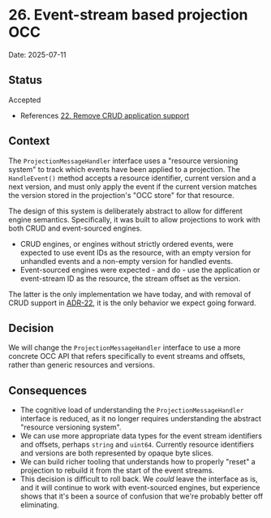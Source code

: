# 26. Event-stream based projection OCC

Date: 2025-07-11

## Status

Accepted

- References [22. Remove CRUD application support](0022-remove-crud-application-support.md)

## Context

The `ProjectionMessageHandler` interface uses a "resource versioning system" to
track which events have been applied to a projection. The `HandleEvent()` method
accepts a resource identifier, current version and a next version, and must only
apply the event if the current version matches the version stored in the
projection's "OCC store" for that resource.

The design of this system is deliberately abstract to allow for different engine
semantics. Specifically, it was built to allow projections to work with both
CRUD and event-sourced engines.

- CRUD engines, or engines without strictly ordered events, were expected to use
  event IDs as the resource, with an empty version for unhandled events and a
  non-empty version for handled events.
- Event-sourced engines were expected - and do - use the application or
  event-stream ID as the resource, the stream offset as the version.

The latter is the only implementation we have today, and with removal of CRUD
support in [ADR-22], it is the only behavior we expect going forward.

## Decision

We will change the `ProjectionMessageHandler` interface to use a more concrete
OCC API that refers specifically to event streams and offsets, rather than
generic resources and versions.

## Consequences

- The cognitive load of understanding the `ProjectionMessageHandler` interface
  is reduced, as it no longer requires understanding the abstract "resource
  versioning system".
- We can use more appropriate data types for the event stream identifiers and
  offsets, perhaps `string` and `uint64`. Currently resource identifiers and
  versions are both represented by opaque byte slices.
- We can build richer tooling that understands how to properly "reset" a
  projection to rebuild it from the start of the event streams.
- This decision is difficult to roll back. We _could_ leave the interface as
  is, and it will continue to work with event-sourced engines, but experience
  shows that it's been a source of confusion that we're probably better off
  eliminating.

[ADR-22]: 0022-remove-crud-application-support.md
